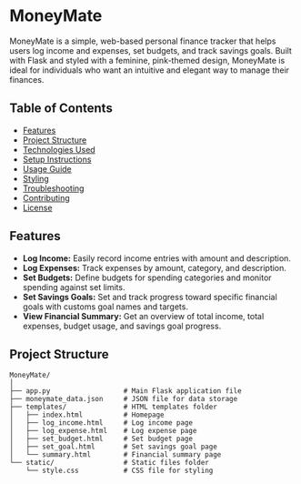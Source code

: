 # MoneyMate
MoneyMate is a simple, web-based personal finance tracker that helps users log income and expenses, set budgets, and track savings goals. Built with Flask and styled with a feminine, pink-themed design, MoneyMate is ideal for individuals who want an intuitive and elegant way to manage their finances.

## Table of Contents
- [Features](#features)
- [Project Structure](#project-structure)
- [Technologies Used](#technologies-used)
- [Setup Instructions](#setup-instructions)
- [Usage Guide](#usage-guide)
- [Styling](#styling)
- [Troubleshooting](#troubleshooting)
- [Contributing](#contributing)
- [License](#license)
## Features

- **Log Income:** Easily record income entries with amount and description.
- **Log Expenses:** Track expenses by amount, category, and description.
- **Set Budgets:** Define budgets for spending categories and monitor spending against set limits.
- **Set Savings Goals:** Set and track progress toward specific financial goals with customs goal names and targets.
- **View Financial Summary:** Get an overview of total income, total expenses, budget usage, and savings goal progress.
## Project Structure

```plaintext
MoneyMate/
│
├── app.py                  # Main Flask application file
├── moneymate_data.json     # JSON file for data storage
├── templates/              # HTML templates folder
│   ├── index.html          # Homepage
│   ├── log_income.html     # Log income page
│   ├── log_expense.html    # Log expense page
│   ├── set_budget.html     # Set budget page
│   ├── set_goal.html       # Set savings goal page
│   └── summary.html        # Financial summary page
└── static/                 # Static files folder
    └── style.css           # CSS file for styling
```
